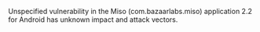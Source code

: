 Unspecified vulnerability in the Miso (com.bazaarlabs.miso) application 2.2 for Android has unknown impact and attack vectors.